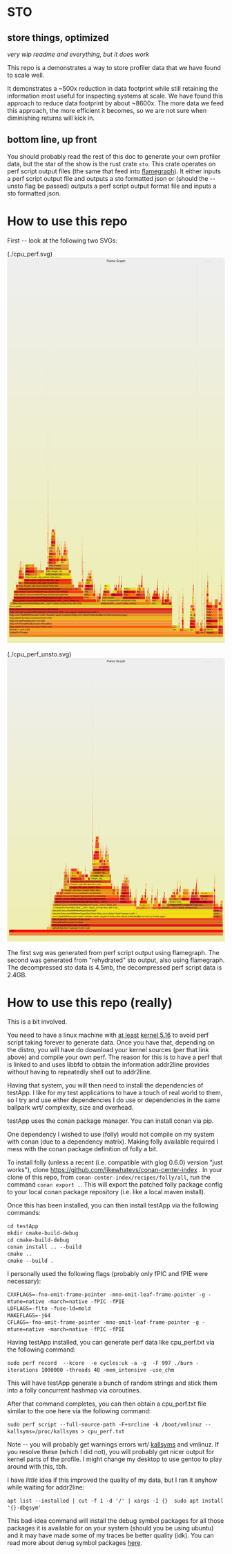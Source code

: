 # STO
## store things, optimized

*very wip readme and everything, but it does work*

This repo is a demonstrates a way to store profiler data that we have found to scale well.

It demonstrates a ~500x reduction in data footprint while still retaining the 
information most useful for inspecting systems at scale. We have found this approach to reduce data footprint by about
~8600x. The more data we feed this approach, the more efficient it becomes, so we are not sure when diminishing returns
will kick in.

## bottom line, up front

You should probably read the rest of this doc to generate your own profiler data, but the star of the show is 
the rust crate `sto`. This crate operates on perf script output files (the same that feed into 
[flamegraph](https://github.com/brendangregg/FlameGraph)). It either inputs a perf script output file and outputs a sto
formatted json or (should the --unsto flag be passed) outputs a perf script output format file and inputs a sto formatted
json.

# How to use this repo

First -- look at the following two SVGs:

(./cpu_perf.svg)
<img src="./cpu_perf.svg">

(./cpu_perf_unsto.svg)
<img src="./cpu_perf_unsto.svg">

The first svg was generated from perf script output using flamegraph. The second was generated from "rehydrated"
sto output, also using flamegraph. The decompressed sto data is 4.5mb, the decompressed perf script data is 
2.4GB. 

# How to use this repo (really)

This is a bit involved.

You need to have a linux machine with [at least]((https://github.com/flamegraph-rs/flamegraph/issues/74)) [kernel 5.16](https://michcioperz.com/post/slow-perf-script/) to avoid
perf script taking forever to generate data. Once you have that, depending on the distro, you will have do download
your kernel sources (per that link above) and compile your own perf. The reason for this is to have a perf that is
linked to and uses libbfd to obtain the information addr2line provides without having to repeatedly shell out to 
addr2line.

Having that system, you will then need to install the dependencies of testApp. I like for my test applications to
have a touch of real world to them, so I try and use either dependencies I do use or dependencies in the same
ballpark wrt/ complexity, size and overhead.

testApp uses the conan package manager. You can install conan via pip.

One dependency I wished to use (folly) would not compile on my system with conan (due to a dependency matrix).
Making folly available required I mess with the conan package definition of folly a bit.

To install folly (unless a recent (i.e. compatible with glog 0.6.0) version "just works"), clone
https://github.com/likewhatevs/conan-center-index . In your clone of this repo, from 
`conan-center-index/recipes/folly/all`, run the command `conan export .`. This will export the patched folly
package config to your local conan package repository (i.e. like a local maven install).

Once this has been installed, you can then install testApp via the following commands:
```
cd testApp
mkdir cmake-build-debug
cd cmake-build-debug
conan install .. --build
cmake ..
cmake --build .
```

I personally used the following flags (probably only fPIC and fPIE were necessary):
```
CXXFLAGS=-fno-omit-frame-pointer -mno-omit-leaf-frame-pointer -g -mtune=native -march=native -fPIC -fPIE
LDFLAGS=-flto -fuse-ld=mold
MAKEFLAGS=-j64
CFLAGS=-fno-omit-frame-pointer -mno-omit-leaf-frame-pointer -g -mtune=native -march=native -fPIC -fPIE
```

Having testApp installed, you can generate perf data like cpu_perf.txt via the following command:
```
sudo perf record  --kcore  -e cycles:uk -a -g  -F 997 ./burn -iterations 1000000 -threads 40 -mem_intensive -use_chm
```

This will have testApp generate a bunch of random strings and stick them into a folly concurrent hashmap via
coroutines.

After that command completes, you can then obtain a cpu_perf.txt file similar to the one here via the following command:
```
sudo perf script --full-source-path -F+srcline -k /boot/vmlinuz --kallsyms=/proc/kallsyms > cpu_perf.txt
```

Note -- you will probably get warnings errors wrt/ [kallsyms](https://askubuntu.com/questions/307221/how-to-get-the-address-with-proc-kallsyms) and vmlinuz. If you resolve these (which I did not),
you will probably get nicer output for kernel parts of the profile. I might change my desktop to use gentoo to play 
around with this, tbh.

I have *little* idea if this improved the quality of my data, but I ran it anyhow while waiting for addr2line:
```
apt list --installed | cut -f 1 -d '/' | xargs -I {}  sudo apt install '{}-dbgsym'
```

This bad-idea command will install the debug symbol packages for all those packages it is available 
for on your system (should you be using ubuntu) and it may have made some of my traces be better quality (idk).
You can read more about denug symbol packages [here](https://wiki.ubuntu.com/Debug%20Symbol%20Packages).